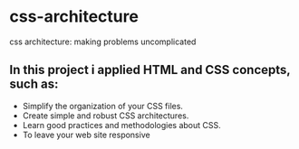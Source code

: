 # css-architecture
  css architecture: making problems uncomplicated
## In this project i applied HTML and CSS concepts, such as:
* Simplify the organization of your CSS files.
* Create simple and robust CSS architectures.
* Learn good practices and methodologies about CSS.
* To leave your web site responsive
